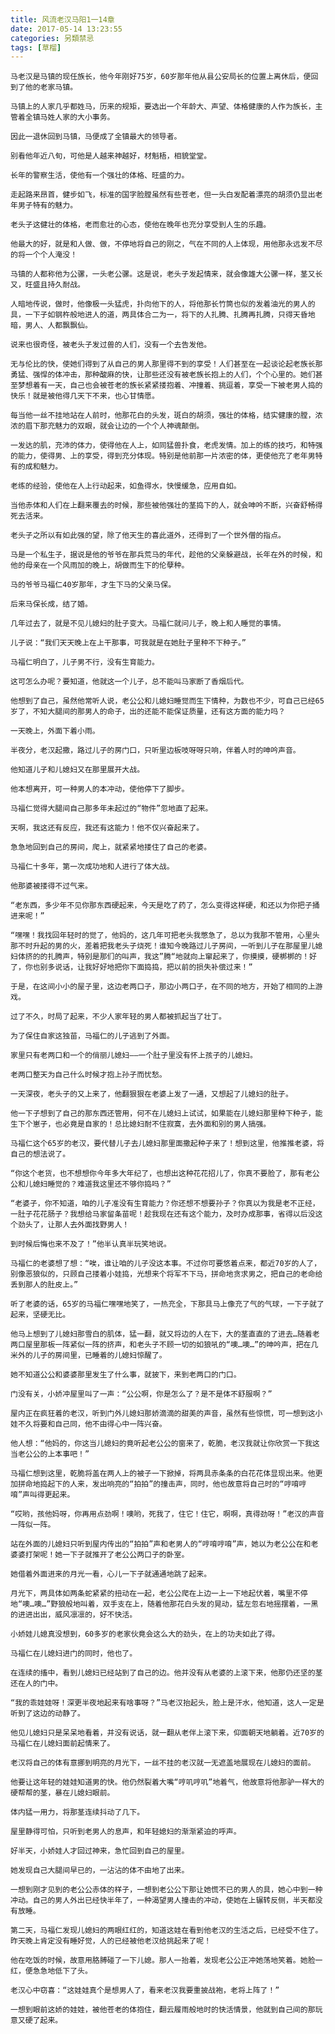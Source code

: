 ```yaml
---
title: 风流老汉马阳1一14章
date: 2017-05-14 13:23:55
categories: 另類禁忌
tags: [草榴]
---
```

    马老汉是马镇的现任族长，他今年刚好75岁，60岁那年他从县公安局长的位置上离休后，便回到了他的老家马镇。

    马镇上的人家几乎都姓马，历来的规矩，要选出一个年龄大、声望、体格健康的人作为族长，主管着全镇马姓人家的大小事务。

    因此一退休回到马镇，马便成了全镇最大的领导者。

    别看他年近八旬，可他是人越来神越好，材魁梧，相貌堂堂。

    长年的警察生活，使他有一个强壮的体格、旺盛的力。

    走起路来昂首，健步如飞，标准的国字脸膛虽然有些苍老，但一头白发配着漂亮的胡须仍显出老年男子特有的魅力。

    老头子这健壮的体格，老而愈壮的心态，使他在晚年也充分享受到人生的乐趣。

    他最大的好，就是和人做、做，不停地将自己的刚之，气在不同的人上体现，用他那永远发不尽的将一个个人淹没！

    马镇的人都称他为公骡，一头老公骡。这是说，老头子发起情来，就会像雄大公骡一样，茎又长又，旺盛且持久耐战。

    人暗地传说，做时，他像极一头猛虎，扑向他下的人，将他那长竹筒也似的发着油光的男人的具，一下子如钢杵般地进人的道，两具体合二为一，将下的人扎腾、扎腾再扎腾，只得天昏地暗，男人、人都飘飘仙。

    说来也很奇怪，被老头子发过兽的人们，没有一个去告发他。

    无与伦比的快，使她们得到了从自己的男人那里得不到的享受！人们甚至在一起谈论起老族长那勇猛、强悍的体冲击，那种酸麻的快，让那些还没有被老族长抱上的人们，个个心里的。她们甚至梦想着有一天，自己也会被苍老的族长紧紧搂抱着、冲撞着、挑逗着，享受一下被老男人捣的快乐！就是被他得几天下不来，也心甘情愿。

    每当他一丝不挂地站在人前时，他那花白的头发，斑白的胡须，强壮的体格，结实健康的膛，浓浓的眉下那充魅力的双眼，就会让边的一个个人神魂颠倒。

    一发达的肌，充沛的体力，使得他在人上，如同猛兽扑食，老虎发情。加上的练的技巧，和特强的能力，使得男、上的享受，得到充分体现。特别是他前那一片浓密的体，更使他充了老年男特有的成和魅力。

    老练的经验，使他在人上行动起来，如鱼得水，快慢缓急，应用自如。

    当他赤体和人们在上翻来覆去的时候，那些被他强壮的茎捣下的人，就会呻吟不断，兴奋舒畅得死去活来。

    老头子之所以有如此强的望，除了他天生的喜此道外，还得到了一个世外僧的指点。

    马是一个私生子，据说是他的爷爷在那兵荒马的年代，趁他的父亲躲避战，长年在外的时候，和他的母亲在一个风雨加的晚上，胡做而生下的伦孽种。

    马的爷爷马福仁40岁那年，才生下马的父亲马保。

    后来马保长成，结了婚。

    几年过去了，就是不见儿媳妇的肚子变大。马福仁就问儿子，晚上和人睡觉的事情。

    儿子说：“我们天天晚上在上干那事，可我就是在她肚子里种不下种子。”

    马福仁明白了，儿子男不行，没有生育能力。

    这可怎么办呢？要知道，他就这一个儿子，总不能叫马家断了香烟后代。

    他想到了自己，虽然他常听人说，老公公和儿媳妇睡觉而生下情种，为数也不少，可自己已经65岁了，不知大腿间的那男人的命子，出的还能不能保证质量，还有这方面的能力吗？

    一天晚上，外面下着小雨。

    半夜分，老汉起撒，路过儿子的房门口，只听里边板吱呀呀只响，伴着人时的呻吟声音。

    他知道儿子和儿媳妇又在那里展开大战。

    他本想离开，可一种男人的本冲动，使他停下了脚步。

    马福仁觉得大腿间自己那多年未起过的“物件”忽地直了起来。

    天啊，我这还有反应，我还有这能力！他不仅兴奋起来了。

    急急地回到自己的房间，爬上，就紧紧地搂住了自己的老婆。

    马福仁十多年，第一次成功地和人进行了体大战。

    他那婆被搂得不过气来。

    “老东西，多少年不见你那东西硬起来，今天是吃了药了，怎么变得这样硬，和还以为你把子捅进来呢！”

    “嘿嘿！我找回年轻时的觉了，他妈的，这几年可把老头我憋急了，总以为我那不管用，心里头那不时升起的男的火，差着把我老头子烧死！谁知今晚路过儿子房间，一听到儿子在那屋里儿媳妇体挤的的扎腾声，特别是那们的叫声，我这”腾“地就向上窜起来了，你摸摸，硬梆梆的！好了，你也别多说话，让我好好地把你下面捣捣，把以前的损失补偿过来！”

    于是，在这间小小的屋子里，这边老两口子，那边小两口子，在不同的地方，开始了相同的上游戏。

    过了不久，时局了起来，不少人家年轻的男人都被抓起当了壮丁。

    为了保住自家这独苗，马福仁的儿子逃到了外面。

    家里只有老两口和一个的俏丽儿媳妇——一个肚子里没有怀上孩子的儿媳妇。

    老两口整天为自己什么时候才抱上孙子而忧愁。

    一天深夜，老头子的又上来了，他翻狠狠在老婆上发了一通，又想起了儿媳妇的肚子。

    他一下子想到了自己的那东西还管用，何不在儿媳妇上试试，如果能在儿媳妇那里种下种子，能生下个崽子，也必竟是自家的！总比媳妇耐不住寂寞，去外面和别的男人搞强。

    马福仁这个65岁的老汉，要代替儿子去儿媳妇那里面撒起种子来了！想到这里，他推推老婆，将自己的想法说了。

    “你这个老货，也不想想你今年多大年纪了，也想出这种花花招儿了，你真不要脸了，那有老公公和儿媳妇睡觉的？难道我这里还不够你捣吗？”

    “老婆子，你不知道，咱的儿子准没有生育能力？你还想不想要孙子？你真以为我是老不正经，一肚子花花肠子？我想给马家留条苗呢！趁我现在还有这个能力，及时办成那事，省得以后没这个劲头了，让那人去外面找野男人！

    到时候后悔也来不及了！”他半认真半玩笑地说。

    马福仁的老婆想了想：“唉，谁让咱的儿子没这本事。不过你可要悠着点来，都近70岁的人了，别像恶狼似的，只顾自己搂着小娃捣，光想来个将军不下马，拼命地贪求男之，把自己的老命给丢到那人的肚皮上。”

    听了老婆的话，65岁的马福仁嘿嘿地笑了，一热充全，下那具马上像充了气的气球，一下子就了起来，坚硬无比。

    他马上想到了儿媳妇那雪白的肌体，猛一翻，就又将边的人在下，大的茎直直的了进去…随着老两口屋里那板一阵紧似一阵的挤声，和老头子不顾一切的如狼吼的“噢…噢…”的呻吟声，把在几米外的儿子的房间里，已睡着的儿媳妇惊醒了。

    她不知道公公和婆婆那里发生了什么事，就披下，来到老两口的门口。

    门没有关，小娇冲屋里叫了一声：“公公啊，你是怎么了？是不是体不舒服啊？”

    屋内正在疯狂着的老汉，听到门外儿媳妇那娇滴滴的甜美的声音，虽然有些惊慌，可一想到这小娃不久将要和自己同，他不由得心中一阵兴奋。

    他人想：“他妈的，你这当儿媳妇的竟听起老公公的窗来了，乾脆，老汉我就让你欣赏一下我这当老公公的上本事吧！”

    马福仁想到这里，乾脆将盖在两人上的被子一下掀掉，将两具赤条条的白花花体显现出来。他更加拼命地捣起下的人来，发出响亮的“拍拍”的撞击声，同时，他也故意将自己时的“哼唷哼唷”声叫得更起来。

    “哎哟，孩他妈呀，你再用点劲啊！噢哟，死我了，住它！住它，啊啊，真得劲呀！”老汉的声音一阵似一阵。

    站在外面的儿媳妇只听到屋内传出的“拍拍”声和老男人的“哼唷哼唷”声，她以为老公公在和老婆婆打架呢！她一下子就推开了老公公两口子的卧室。

    她借着外面进来的月光一看，心儿一下子就通通地跳了起来。

    月光下，两具体如两条蛇紧紧的扭动在一起，老公公爬在上边一上一下地起伏着，嘴里不停地“噢…噢…”野狼般地叫着，双手支在上，随着他那花白头发的晃动，猛左忽右地摇摆着，一黑的进进出出，威风凛凛的，好不快活。

    小娇娃儿媳真没想到，60多岁的老家伙竟会这么大的劲头，在上的功夫如此了得。

    马福仁在儿媳妇进门的同时，他也了。

    在连续的搐中，看到儿媳妇已经站到了自己的边。他并没有从老婆的上滚下来，他那仍还坚的茎还在人的门中。

    “我的乖娃娃呀！深更半夜地起来有啥事呀？”马老汉抬起头，脸上是汗水，他知道，这人一定是听到了这边的动静了。

    他见儿媳妇只是呆呆地看着，并没有说话，就一翻从老伴上滚下来，仰面朝天地躺着。近70岁的马福仁在儿媳妇面前起情来了。

    老汉将自己的体有意挪到明亮的月光下，一丝不挂的老汉就一无遮盖地展现在儿媳妇的面前。

    他要让这年轻的娃娃知道男的快。他仍然裂着大嘴“哼叽哼叽”地着气，他故意将他那驴一样大的硬帮帮的茎，暴在儿媳妇眼前。

    体内猛一用力，将那茎连续抖动了几下。

    屋里静得可怕，只听到老男人的息声，和年轻媳妇的渐渐紧迫的呼声。

    好半天，小娇娃人才回过神来，急忙回到自己的屋里。

    她发现自己大腿间早已的，一沾沾的体不由地了出来。

    一想到刚才见到的老公公赤体的样子，一想到老公公下那让她慌不已的男人的具，她心中到一种冲动。自己的男人外出已经快半年了，一种渴望男人撞击的冲动，使她在上辗转反侧，半天都没有放睡。

    第二天，马福仁发现儿媳妇的两眼红红的，知道这娃在看到他老汉的生活之后，已经受不住了。昨天晚上肯定没有睡好觉，人的已经被他老汉给挑起来了呢！

    他在吃饭的时候，故意用胳膊碰了一下儿媳。那人一抬着，发现老公公正冲她荡地笑着。她脸一红，便急急地低下了头。

    老汉心中窃喜：“这娃娃真个是想男人了，看来老汉我要重披战袍，老将上阵了！”

    一想到眼前这娇的娃娃，被他苍老的体抱住，翻云履雨般地时的快活情景，他就到自己间的那玩意又硬了起来。